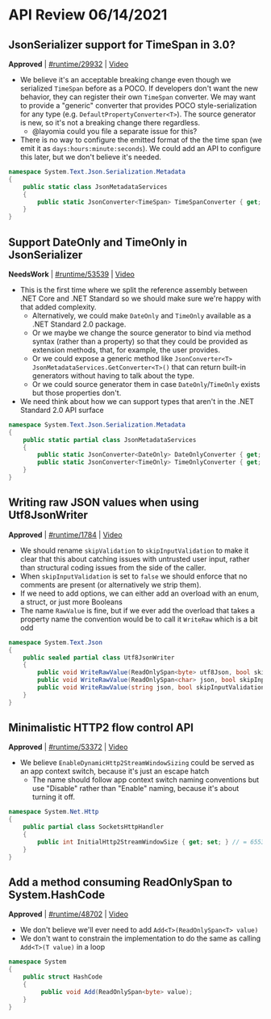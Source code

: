 # API Review 06/14/2021

## JsonSerializer support for TimeSpan in 3.0?

**Approved** | [#runtime/29932](https://github.com/dotnet/runtime/issues/29932#issuecomment-860853752) | [Video](https://www.youtube.com/watch?v=OF1RNuK0zhQ&t=0h0m0s)

* We believe it's an acceptable breaking change even though we serialized `TimeSpan` before as a POCO. If developers don't want the new behavior, they can register their own `TimeSpan` converter. We may want to provide a "generic" converter that provides POCO style-serialization for any type (e.g. `DefaultPropertyConverter<T>`). The source generator is new, so it's not a breaking change there regardless.
    - @layomia could you file a separate issue for this?
* There is no way to configure the emitted format of the the time span (we emit it as `days:hours:minute:seconds`). We could add an API to configure this later, but we don't believe it's needed.

```C#
namespace System.Text.Json.Serialization.Metadata
{
    public static class JsonMetadataServices
    {
        public static JsonConverter<TimeSpan> TimeSpanConverter { get; }
    }
}
```
## Support DateOnly and TimeOnly in JsonSerializer

**NeedsWork** | [#runtime/53539](https://github.com/dotnet/runtime/issues/53539#issuecomment-860868464) | [Video](https://www.youtube.com/watch?v=OF1RNuK0zhQ&t=0h14m39s)

* This is the first time where we split the reference assembly between .NET Core and .NET Standard so we should make sure we're happy with that added complexity.
    - Alternatively, we could make `DateOnly` and `TimeOnly` available as a .NET Standard 2.0 package.
    - Or we maybe we change the source generator to bind via method syntax (rather than a property) so that they could be provided as extension methods, that, for example, the user provides.
    - Or we could expose a generic method like `JsonConverter<T> JsonMetadataServices.GetConverter<T>()` that can return built-in generators without having to talk about the type.
    - Or we could source generator them in case `DateOnly`/`TimeOnly` exists but those properties don't.
* We need think about how we can support types that aren't in the .NET Standard 2.0 API surface

```C#
namespace System.Text.Json.Serialization.Metadata
{
    public static partial class JsonMetadataServices
    {
        public static JsonConverter<DateOnly> DateOnlyConverter { get; }
        public static JsonConverter<TimeOnly> TimeOnlyConverter { get; }
    }
}
```
## Writing raw JSON values when using Utf8JsonWriter

**Approved** | [#runtime/1784](https://github.com/dotnet/runtime/issues/1784#issuecomment-860908002) | [Video](https://www.youtube.com/watch?v=OF1RNuK0zhQ&t=0h36m26s)

* We should rename `skipValidation` to `skipInputValidation` to make it clear that this about catching issues with untrusted user input, rather than structural coding issues from the side of the caller.
* When `skipInputValidation` is set to `false` we should enforce that no comments are present (or alternatively we strip them).
* If we need to add options, we can either add an overload with an enum, a struct, or just more Booleans
* The name `RawValue` is fine, but if we ever add the overload that takes a property name the convention would be to call it `WriteRaw` which is a bit odd

```C#
namespace System.Text.Json
{
    public sealed partial class Utf8JsonWriter
    {
        public void WriteRawValue(ReadOnlySpan<byte> utf8Json, bool skipInputValidation = false);
        public void WriteRawValue(ReadOnlySpan<char> json, bool skipInputValidation = false);
        public void WriteRawValue(string json, bool skipInputValidation = false);
    }
}
```

## Minimalistic HTTP2 flow control API

**Approved** | [#runtime/53372](https://github.com/dotnet/runtime/issues/53372#issuecomment-860917481) | [Video](https://www.youtube.com/watch?v=OF1RNuK0zhQ&t=1h37m53s)

* We believe `EnableDynamicHttp2StreamWindowSizing` could be served as an app context switch, because it's just an escape hatch
    - The name should follow app context switch naming conventions but use "Disable" rather than "Enable" naming, because it's about turning it off.

```C#
namespace System.Net.Http
{
    public partial class SocketsHttpHandler
    {
        public int InitialHttp2StreamWindowSize { get; set; } // = 65535;
    }
}
```

## Add a method consuming ReadOnlySpan<byte> to System.HashCode

**Approved** | [#runtime/48702](https://github.com/dotnet/runtime/issues/48702#issuecomment-860922933) | [Video](https://www.youtube.com/watch?v=OF1RNuK0zhQ&t=1h52m15s)

* We don't believe we'll ever need to add `Add<T>(ReadOnlySpan<T> value)`
* We don't want to constrain the implementation to do the same as calling `Add<T>(T value)` in a loop

```C#
namespace System
{
    public struct HashCode
    {
         public void Add(ReadOnlySpan<byte> value);
    }
}
```

